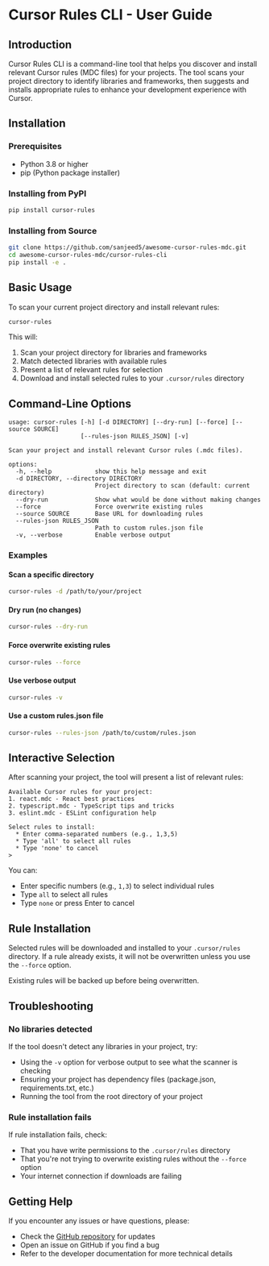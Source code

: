 # Cursor Rules CLI - User Guide

## Introduction

Cursor Rules CLI is a command-line tool that helps you discover and install relevant Cursor rules (MDC files) for your projects. The tool scans your project directory to identify libraries and frameworks, then suggests and installs appropriate rules to enhance your development experience with Cursor.

## Installation

### Prerequisites

- Python 3.8 or higher
- pip (Python package installer)

### Installing from PyPI

```bash
pip install cursor-rules
```

### Installing from Source

```bash
git clone https://github.com/sanjeed5/awesome-cursor-rules-mdc.git
cd awesome-cursor-rules-mdc/cursor-rules-cli
pip install -e .
```

## Basic Usage

To scan your current project directory and install relevant rules:

```bash
cursor-rules
```

This will:
1. Scan your project directory for libraries and frameworks
2. Match detected libraries with available rules
3. Present a list of relevant rules for selection
4. Download and install selected rules to your `.cursor/rules` directory

## Command-Line Options

```
usage: cursor-rules [-h] [-d DIRECTORY] [--dry-run] [--force] [--source SOURCE]
                    [--rules-json RULES_JSON] [-v]

Scan your project and install relevant Cursor rules (.mdc files).

options:
  -h, --help            show this help message and exit
  -d DIRECTORY, --directory DIRECTORY
                        Project directory to scan (default: current directory)
  --dry-run             Show what would be done without making changes
  --force               Force overwrite existing rules
  --source SOURCE       Base URL for downloading rules
  --rules-json RULES_JSON
                        Path to custom rules.json file
  -v, --verbose         Enable verbose output
```

### Examples

#### Scan a specific directory

```bash
cursor-rules -d /path/to/your/project
```

#### Dry run (no changes)

```bash
cursor-rules --dry-run
```

#### Force overwrite existing rules

```bash
cursor-rules --force
```

#### Use verbose output

```bash
cursor-rules -v
```

#### Use a custom rules.json file

```bash
cursor-rules --rules-json /path/to/custom/rules.json
```

## Interactive Selection

After scanning your project, the tool will present a list of relevant rules:

```
Available Cursor rules for your project:
1. react.mdc - React best practices
2. typescript.mdc - TypeScript tips and tricks
3. eslint.mdc - ESLint configuration help

Select rules to install:
  * Enter comma-separated numbers (e.g., 1,3,5)
  * Type 'all' to select all rules
  * Type 'none' to cancel
>
```

You can:
- Enter specific numbers (e.g., `1,3`) to select individual rules
- Type `all` to select all rules
- Type `none` or press Enter to cancel

## Rule Installation

Selected rules will be downloaded and installed to your `.cursor/rules` directory. If a rule already exists, it will not be overwritten unless you use the `--force` option.

Existing rules will be backed up before being overwritten.

## Troubleshooting

### No libraries detected

If the tool doesn't detect any libraries in your project, try:
- Using the `-v` option for verbose output to see what the scanner is checking
- Ensuring your project has dependency files (package.json, requirements.txt, etc.)
- Running the tool from the root directory of your project

### Rule installation fails

If rule installation fails, check:
- That you have write permissions to the `.cursor/rules` directory
- That you're not trying to overwrite existing rules without the `--force` option
- Your internet connection if downloads are failing

## Getting Help

If you encounter any issues or have questions, please:
- Check the [GitHub repository](https://github.com/sanjeed5/awesome-cursor-rules-mdc) for updates
- Open an issue on GitHub if you find a bug
- Refer to the developer documentation for more technical details 